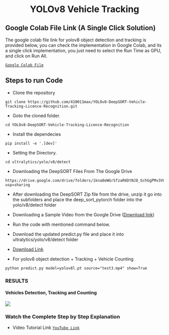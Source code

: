 <H1 align="center">
YOLOv8 Vehicle Tracking </H1>

## Google Colab File Link (A Single Click Solution)
The google colab file link for yolov8 object detection and tracking is provided below, you can check the implementation in Google Colab, and its a single click implementation, you just need to select the Run Time as GPU, and click on Run All.

[`Google Colab File`](https://colab.research.google.com/drive/1U6cnTQ0JwCg4kdHxYSl2NAhU4wK18oAu?usp=sharing)

## Steps to run Code

- Clone the repository
```
git clone https://github.com/410011max/YOLOv8-DeepSORT-Vehicle-Tracking-Licence-Recognition.git
```
- Goto the cloned folder.
```
cd YOLOv8-DeepSORT-Vehicle-Tracking-Licence-Recognition
```
- Install the dependecies
```
pip install -e '.[dev]'
```

- Setting the Directory.
```
cd ultralytics/yolo/v8/detect
```
- Downloading the DeepSORT Files From The Google Drive 
```
https://drive.google.com/drive/folders/1kna8eWGrSfzaR6DtNJ8_GchGgPMv3VC8?usp=sharing
```
- After downloading the DeepSORT Zip file from the drive, unzip it go into the subfolders and place the deep_sort_pytorch folder into the yolo/v8/detect folder

- Downloading a Sample Video from the Google Drive ([Download link](https://drive.google.com/uc?id=1rjBn8Fl1E_9d0EMVtL24S9aNQOJAveR5&confirm=t))

- Run the code with mentioned command below.

- Download the updated predict.py file and place it into ultralytics/yolo/v8/detect folder 
- [Download Link](https://drive.google.com/drive/folders/1awlzTGHBBAn_2pKCkLFADMd1EN_rJETW?usp=sharing)

- For yolov8 object detection + Tracking + Vehicle Counting
```
python predict.py model=yolov8l.pt source="test3.mp4" show=True
```

### RESULTS

#### Vehicles Detection, Tracking and Counting 
![](./figure/figure1.png)


### Watch the Complete Step by Step Explanation

- Video Tutorial Link  [`YouTube Link`](https://www.youtube.com/watch?v=9jRRZ-WL698)